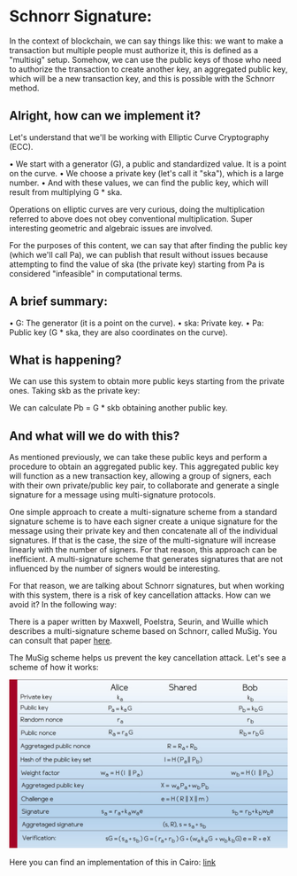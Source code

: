 # Schnorr Signature:

In the context of blockchain, we can say things like this: we want to make a transaction but multiple people must authorize it, this is defined as a "multisig" setup. Somehow, we can use the public keys of those who need to authorize the transaction to create another key, an aggregated public key, which will be a new transaction key, and this is possible with the Schnorr method.

## Alright, how can we implement it?

Let's understand that we'll be working with Elliptic Curve Cryptography (ECC).

•	We start with a generator (G), a public and standardized value. It is a point on the curve.
•	We choose a private key (let's call it "ska"), which is a large number.
•	And with these values, we can find the public key, which will result from multiplying G * ska.

Operations on elliptic curves are very curious, doing the multiplication referred to above does not obey conventional multiplication. Super interesting geometric and algebraic issues are involved.

For the purposes of this content, we can say that after finding the public key (which we'll call Pa), we can publish that result without issues because attempting to find the value of ska (the private key) starting from Pa is considered "infeasible" in computational terms.

## A brief summary:

•	G: The generator (it is a point on the curve).
•	ska: Private key.
•	Pa: Public key (G * ska, they are also coordinates on the curve).

## What is happening?

We can use this system to obtain more public keys starting from the private ones. Taking skb as the private key:

We can calculate Pb = G * skb obtaining another public key.

## And what will we do with this?

As mentioned previously, we can take these public keys and perform a procedure to obtain an aggregated public key. This aggregated public key will function as a new transaction key, allowing a group of signers, each with their own private/public key pair, to collaborate and generate a single signature for a message using multi-signature protocols.

One simple approach to create a multi-signature scheme from a standard signature scheme is to have each signer create a unique signature for the message using their private key and then concatenate all of the individual signatures. If that is the case, the size of the multi-signature will increase linearly with the number of signers. For that reason, this approach can be inefficient. A multi-signature scheme that generates signatures that are not influenced by the number of signers would be interesting.

For that reason, we are talking about Schnorr signatures, but when working with this system, there is a risk of key cancellation attacks. How can we avoid it? In the following way:

There is a paper written by Maxwell, Poelstra, Seurin, and Wuille which describes a multi-signature scheme based on Schnorr, called MuSig. You can consult that paper [here](https://eprint.iacr.org/2018/068.pdf).

The MuSig scheme helps us prevent the key cancellation attack. Let's see a scheme of how it works:

![Graph](https://github.com/cliraa/alexandria/blob/main/src/signing/images/musig_scheme.jpg)

Here you can find an implementation of this in Cairo: [link](https://github.com/cliraa/alexandria/blob/main/src/signing/musig_scheme_secp256k1.cairo)
